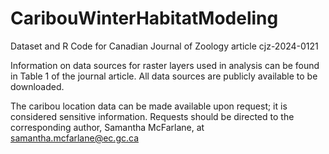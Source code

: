 # CaribouWinterHabitatModeling
Dataset and R Code for Canadian Journal of Zoology article cjz-2024-0121

Information on data sources for raster layers used in analysis can be found in Table 1 of the journal article. All data sources are publicly available to be downloaded.

The caribou location data can be made available upon request; it is considered sensitive information. Requests should be directed to the corresponding author, Samantha McFarlane, at samantha.mcfarlane@ec.gc.ca
